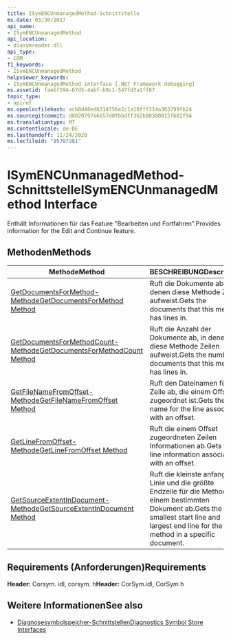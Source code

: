 ```yaml
---
title: ISymENCUnmanagedMethod-Schnittstelle
ms.date: 03/30/2017
api_name:
- ISymENCUnmanagedMethod
api_location:
- diasymreader.dll
api_type:
- COM
f1_keywords:
- ISymENCUnmanagedMethod
helpviewer_keywords:
- ISymENCUnmanagedMethod interface [.NET Framework debugging]
ms.assetid: faebf594-67d5-4abf-b9c1-547fd3a1ff87
topic_type:
- apiref
ms.openlocfilehash: acb8d48ed6314756e2c1a10fff314a303799fb24
ms.sourcegitcommit: d8020797a6657d0fbbdff362b80300815f682f94
ms.translationtype: MT
ms.contentlocale: de-DE
ms.lasthandoff: 11/24/2020
ms.locfileid: "95707281"
---
```

# <a name="isymencunmanagedmethod-interface"></a><span data-ttu-id="083ab-102">ISymENCUnmanagedMethod-Schnittstelle</span><span class="sxs-lookup"><span data-stu-id="083ab-102">ISymENCUnmanagedMethod Interface</span></span>

<span data-ttu-id="083ab-103">Enthält Informationen für das Feature "Bearbeiten und Fortfahren".</span><span class="sxs-lookup"><span data-stu-id="083ab-103">Provides information for the Edit and Continue feature.</span></span>  
  
## <a name="methods"></a><span data-ttu-id="083ab-104">Methoden</span><span class="sxs-lookup"><span data-stu-id="083ab-104">Methods</span></span>  
  
|<span data-ttu-id="083ab-105">Methode</span><span class="sxs-lookup"><span data-stu-id="083ab-105">Method</span></span>|<span data-ttu-id="083ab-106">BESCHREIBUNG</span><span class="sxs-lookup"><span data-stu-id="083ab-106">Description</span></span>|  
|------------|-----------------|  
|[<span data-ttu-id="083ab-107">GetDocumentsForMethod-Methode</span><span class="sxs-lookup"><span data-stu-id="083ab-107">GetDocumentsForMethod Method</span></span>](isymencunmanagedmethod-getdocumentsformethod-method.md)|<span data-ttu-id="083ab-108">Ruft die Dokumente ab, in denen diese Methode Zeilen aufweist.</span><span class="sxs-lookup"><span data-stu-id="083ab-108">Gets the documents that this method has lines in.</span></span>|  
|[<span data-ttu-id="083ab-109">GetDocumentsForMethodCount-Methode</span><span class="sxs-lookup"><span data-stu-id="083ab-109">GetDocumentsForMethodCount Method</span></span>](isymencunmanagedmethod-getdocumentsformethodcount-method.md)|<span data-ttu-id="083ab-110">Ruft die Anzahl der Dokumente ab, in denen diese Methode Zeilen aufweist.</span><span class="sxs-lookup"><span data-stu-id="083ab-110">Gets the number of documents that this method has lines in.</span></span>|  
|[<span data-ttu-id="083ab-111">GetFileNameFromOffset-Methode</span><span class="sxs-lookup"><span data-stu-id="083ab-111">GetFileNameFromOffset Method</span></span>](isymencunmanagedmethod-getfilenamefromoffset-method.md)|<span data-ttu-id="083ab-112">Ruft den Dateinamen für die Zeile ab, die einem Offset zugeordnet ist.</span><span class="sxs-lookup"><span data-stu-id="083ab-112">Gets the file name for the line associated with an offset.</span></span>|  
|[<span data-ttu-id="083ab-113">GetLineFromOffset-Methode</span><span class="sxs-lookup"><span data-stu-id="083ab-113">GetLineFromOffset Method</span></span>](isymencunmanagedmethod-getlinefromoffset-method.md)|<span data-ttu-id="083ab-114">Ruft die einem Offset zugeordneten Zeilen Informationen ab.</span><span class="sxs-lookup"><span data-stu-id="083ab-114">Gets the line information associated with an offset.</span></span>|  
|[<span data-ttu-id="083ab-115">GetSourceExtentInDocument-Methode</span><span class="sxs-lookup"><span data-stu-id="083ab-115">GetSourceExtentInDocument Method</span></span>](isymencunmanagedmethod-getsourceextentindocument-method.md)|<span data-ttu-id="083ab-116">Ruft die kleinste anfangs Linie und die größte Endzeile für die Methode in einem bestimmten Dokument ab.</span><span class="sxs-lookup"><span data-stu-id="083ab-116">Gets the smallest start line and largest end line for the method in a specific document.</span></span>|  
  
## <a name="requirements"></a><span data-ttu-id="083ab-117">Requirements (Anforderungen)</span><span class="sxs-lookup"><span data-stu-id="083ab-117">Requirements</span></span>  

 <span data-ttu-id="083ab-118">**Header:** Corsym. idl, corsym. h</span><span class="sxs-lookup"><span data-stu-id="083ab-118">**Header:** CorSym.idl, CorSym.h</span></span>  
  
## <a name="see-also"></a><span data-ttu-id="083ab-119">Weitere Informationen</span><span class="sxs-lookup"><span data-stu-id="083ab-119">See also</span></span>

- [<span data-ttu-id="083ab-120">Diagnosesymbolspeicher-Schnittstellen</span><span class="sxs-lookup"><span data-stu-id="083ab-120">Diagnostics Symbol Store Interfaces</span></span>](diagnostics-symbol-store-interfaces.md)
